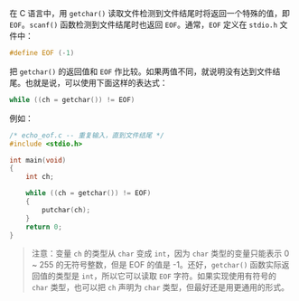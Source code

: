 在 C 语言中，用 `getchar()` 读取文件检测到文件结尾时将返回一个特殊的值，即 `EOF`。`scanf()` 函数检测到文件结尾时也返回 `EOF`。通常，`EOF` 定义在 `stdio.h` 文件中：

```c
#define EOF (-1)
```

把 `getchar()` 的返回值和 `EOF` 作比较。如果两值不同，就说明没有达到文件结尾。也就是说，可以使用下面这样的表达式：

```c
while ((ch = getchar()) != EOF)
```

例如：

```c
/* echo_eof.c -- 重复输入，直到文件结尾 */
#include <stdio.h>

int main(void)
{
	int ch;

	while ((ch = getchar()) != EOF)
	{
		putchar(ch);
	}
	return 0;
}
```

> 注意：变量 `ch` 的类型从 `char` 变成 `int`，因为 `char` 类型的变量只能表示 0 ~ 255 的无符号整数，但是 EOF 的值是 -1。还好，`getchar()` 函数实际返回值的类型是 `int`，所以它可以读取 `EOF` 字符。如果实现使用有符号的 `char` 类型，也可以把 `ch` 声明为 `char` 类型，但最好还是用更通用的形式。